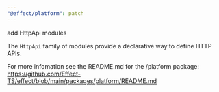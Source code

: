 ```yaml
---
"@effect/platform": patch
---
```


add HttpApi modules

The `HttpApi` family of modules provide a declarative way to define HTTP APIs.

For more infomation see the README.md for the /platform package:<br />
https://github.com/Effect-TS/effect/blob/main/packages/platform/README.md

